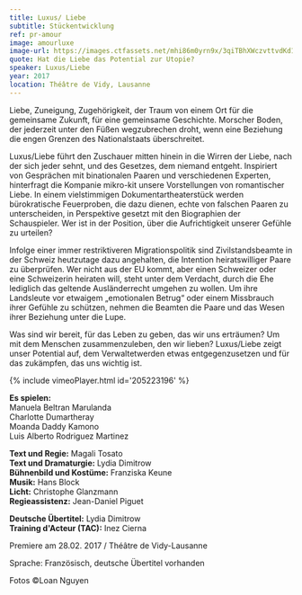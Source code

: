 ```yaml
---
title: Luxus/ Liebe
subtitle: Stückentwicklung
ref: pr-amour
image: amourluxe
image-url: https://images.ctfassets.net/mhi86m0yrn9x/3qiTBhXWczvttvdKd1H2Ka/75704a041ffe0190e388e479b2cb1899/amourluxe.jpg
quote: Hat die Liebe das Potential zur Utopie?
speaker: Luxus/Liebe
year: 2017
location: Théâtre de Vidy, Lausanne
---
```


Liebe, Zuneigung, Zugehörigkeit, der Traum von einem Ort für die gemeinsame Zukunft, für eine gemeinsame Geschichte. Morscher Boden, der jederzeit unter den Füßen wegzubrechen droht, wenn eine Beziehung die engen Grenzen des Nationalstaats überschreitet.

Luxus/Liebe führt den Zuschauer mitten hinein in die Wirren der Liebe, nach der sich jeder sehnt, und des Gesetzes, dem niemand entgeht.
Inspiriert von Gesprächen mit binationalen Paaren und verschiedenen Experten, hinterfragt die Kompanie mikro-kit unsere Vorstellungen von romantischer Liebe. In einem vielstimmigen Dokumentartheaterstück werden bürokratische Feuerproben, die dazu dienen, echte von falschen Paaren zu unterscheiden, in Perspektive gesetzt mit den Biographien der Schauspieler. Wer ist in der Position, über die Aufrichtigkeit unserer Gefühle zu urteilen?

Infolge einer immer restriktiveren Migrationspolitik sind Zivilstandsbeamte in der Schweiz heutzutage dazu angehalten, die Intention heiratswilliger Paare zu überprüfen. Wer nicht aus der EU kommt, aber einen Schweizer oder eine Schweizerin heiraten will, steht unter dem Verdacht, durch die Ehe lediglich das geltende Ausländerrecht umgehen zu wollen. Um ihre Landsleute vor etwaigem „emotionalen Betrug“ oder einem Missbrauch ihrer Gefühle zu schützen, nehmen die Beamten die Paare und das Wesen ihrer Beziehung unter die Lupe.

Was sind wir bereit, für das Leben zu geben, das wir uns erträumen? Um mit dem Menschen
zusammenzuleben, den wir lieben?
Luxus/Liebe zeigt unser Potential auf, dem Verwaltetwerden etwas entgegenzusetzen und für das zukämpfen, das uns wichtig ist.

{% include vimeoPlayer.html id='205223196' %}

**Es spielen:**  
Manuela Beltran Marulanda  
Charlotte Dumartheray  
Moanda Daddy Kamono  
Luis Alberto Rodriguez Martinez  

**Text und Regie:** Magali Tosato  
**Text und Dramaturgie:** Lydia Dimitrow  
**Bühnenbild und Kostüme:** Franziska Keune  
**Musik:** Hans Block  
**Licht:** Christophe Glanzmann  
**Regieassistenz:** Jean-Daniel Piguet  

**Deutsche Übertitel:** Lydia Dimitrow  
**Training d'Acteur (TAC):** Inez Cierna

Premiere am 28.02. 2017 / Théâtre de Vidy-Lausanne  

Sprache: Französisch, deutsche Übertitel vorhanden

Fotos ©Loan Nguyen
